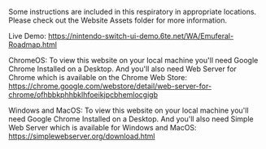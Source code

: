 Some instructions are included in this respiratory in appropriate locations. Please check out the Website Assets folder for more information. 

Live Demo: https://nintendo-switch-ui-demo.6te.net/WA/Emuferal-Roadmap.html

ChromeOS:
To view this website on your local machine you'll need Google Chrome Installed on a Desktop. And you'll also need Web Server for Chrome which is available on the Chrome Web Store: https://chrome.google.com/webstore/detail/web-server-for-chrome/ofhbbkphhbklhfoeikjpcbhemlocgigb

Windows and MacOS:
To view this website on your local machine you'll need Google Chrome Installed on a Desktop. And you'll also need Simple Web Server which is available for Windows and MacOS:
https://simplewebserver.org/download.html
